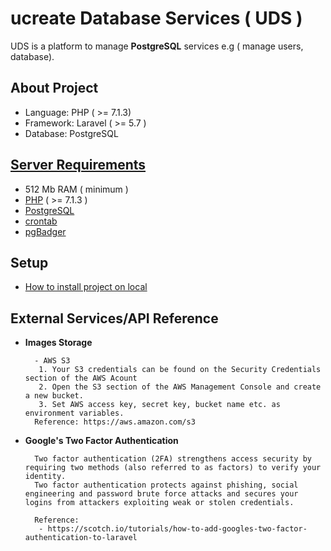 # ucreate Database Services ( UDS )

UDS is a platform to manage **PostgreSQL** services e.g ( manage users, database).

## About Project

- Language: PHP ( >= 7.1.3)
- Framework: Laravel ( >= 5.7 )
- Database: PostgreSQL

## [Server Requirements](https://github.com/parshant-ucreate/db_test/wiki/Server-Requirements)
 - 512 Mb RAM ( minimum )
 - [PHP](https://www.php.net) ( >= 7.1.3  )
 - [PostgreSQL](https://www.postgresql.org/docs/10/index.html)
 - [crontab](https://help.ubuntu.com/community/CronHowto)
 - [pgBadger](http://pgbadger.darold.net/#download)

## Setup
 - [How to install project on local](https://github.com/parshant-ucreate/db_test/wiki/Setup)

## External Services/API Reference

- **Images Storage**
    >
        - AWS S3
         1. Your S3 credentials can be found on the Security Credentials section of the AWS Acount
         2. Open the S3 section of the AWS Management Console and create a new bucket.
         3. Set AWS access key, secret key, bucket name etc. as environment variables.
        Reference: https://aws.amazon.com/s3
        
- **Google's Two Factor Authentication**
    >
        Two factor authentication (2FA) strengthens access security by requiring two methods (also referred to as factors) to verify your identity. 
        Two factor authentication protects against phishing, social engineering and password brute force attacks and secures your logins from attackers exploiting weak or stolen credentials.
        
        Reference: 
         - https://scotch.io/tutorials/how-to-add-googles-two-factor-authentication-to-laravel
